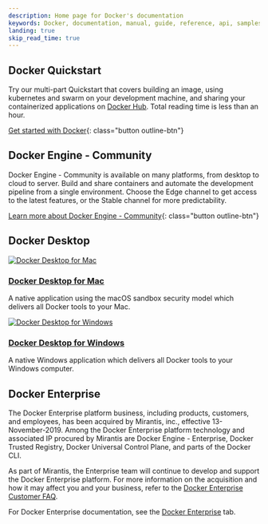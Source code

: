 ```yaml
---
description: Home page for Docker's documentation
keywords: Docker, documentation, manual, guide, reference, api, samples
landing: true
skip_read_time: true
---
```


<div class="row">
<div markdown="1" class="col-xs-12 col-sm-12 col-md-12 col-lg-6 block">

## Docker Quickstart

Try our multi-part Quickstart that covers building an image, using kubernetes and swarm on your development machine, and sharing your containerized applications on [Docker Hub](http://hub.docker.com). Total reading time is less than an hour.

[Get started with Docker](/get-started/){: class="button outline-btn"}

</div>
<div markdown="1" class="col-xs-12 col-sm-12 col-md-12 col-lg-6 block">

## Docker Engine - Community

Docker Engine - Community is available on many platforms, from desktop to cloud to server. Build and share
containers and automate the development pipeline from a single environment.
Choose the Edge channel to get access to the latest features, or the Stable
channel for more predictability.

[Learn more about Docker Engine - Community](/install/){: class="button outline-btn"}

</div>
</div>

## Docker Desktop

<div class="component-container">
    <!--start row-->
    <div class="row">
        <div class="col-xs-12 col-sm-12 col-md-12 col-lg-6 block">
            <div class="component">
                <div class="component-icon">
                    <a href="docker-for-mac/"> <img src="../images/apple_48.svg" alt="Docker Desktop for Mac"> </a>
                </div>
                <h3 id="docker-for-mac"><a href="docker-for-mac/">Docker Desktop for Mac</a></h3>
                <p>A native application using the macOS sandbox security model which delivers all Docker tools to your Mac.</p>
            </div>
        </div>
        <div class="col-xs-12 col-sm-12 col-md-12 col-lg-6 block">
            <div class="component">
                <div class="component-icon">
                    <a href="docker-for-windows/"> <img src="../images/windows_48.svg" alt="Docker Desktop for Windows"> </a>
                </div>
                <h3 id="docker-for-windows"><a href="docker-for-windows/">Docker Desktop for Windows</a></h3>
                <p>A native Windows application which delivers all Docker tools to your Windows computer.</p>
            </div>
        </div>
    </div>
</div>

## Docker Enterprise

The Docker Enterprise platform business, including products, customers, and employees, has been acquired by Mirantis, inc., effective 13-November-2019. Among the Docker Enterprise platform technology and associated IP procured by Mirantis are Docker Engine - Enterprise, Docker Trusted Registry, Docker Universal Control Plane, and parts of the Docker CLI.

As part of Mirantis, the Enterprise team will continue to develop and support the Docker Enterprise platform. For more information on the acquisition and how it may affect you and your business, refer to the [Docker Enterprise Customer FAQ](https://www.docker.com/faq-for-docker-enterprise-customers-and-partners). 

For Docker Enterprise documentation, see the [Docker Enterprise](/ee/) tab.